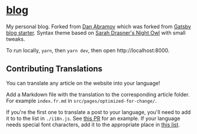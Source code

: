# [blog](https://blog-s-codes14.netlify.app/)

My personal blog. Forked from  [Dan Abramov](https://github.com/gaearon/overreacted.io) which was forked from [Gatsby blog starter](https://github.com/gatsbyjs/gatsby-starter-blog). Syntax theme based on [Sarah Drasner's Night Owl](https://github.com/sdras/night-owl-vscode-theme/) with small tweaks.

To run locally, `yarn`, then `yarn dev`, then open http://localhost:8000.

## Contributing Translations

You can translate any article on the website into your language!

Add a Markdown file with the translation to the corresponding article folder. For example `index.fr.md` in `src/pages/optimized-for-change/`.

If you're the first one to translate a post to your language, you'll need to add it to to the list in `./i18n.js`. See [this PR](https://github.com/gaearon/overreacted.io/pull/159) for an example. If your language needs special font characters, add it to the appropriate place in [this list](https://github.com/s-codes/blog/blob/5de6c128f798506a54a1a34c32cd5446beecc272/src/utils/i18n.js#L15).